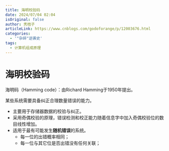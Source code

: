 ```yaml
---
title: 海明校验码
date: 2024/07/04 02:04
isOriginal: false
author: 秃桔子
articleLink: https://www.cnblogs.com/godoforange/p/12003676.html
categories:
  - '"杂碎"逆袭史'
tags:
  - 计算机组成原理
---
```


# 海明校验码

海明码（Hamming code）：由Richard Hamming于1950年提出。

某些系统需要具备纠正合理数量错误的能力。

- 主要用于存储器数据的校验与纠正。
- 采用奇偶校验的原理，错误检测和校正能力随着信息字中加入奇偶校验位的数目线性增加。
- 适用于最有可能发生**随机错误**的系统。
	- 每一位的出错概率相同；
	- 每一位与其它位是否出错没有任何关联；

